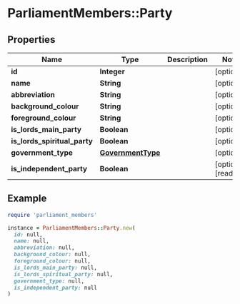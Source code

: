# ParliamentMembers::Party

## Properties

| Name | Type | Description | Notes |
| ---- | ---- | ----------- | ----- |
| **id** | **Integer** |  | [optional] |
| **name** | **String** |  | [optional] |
| **abbreviation** | **String** |  | [optional] |
| **background_colour** | **String** |  | [optional] |
| **foreground_colour** | **String** |  | [optional] |
| **is_lords_main_party** | **Boolean** |  | [optional] |
| **is_lords_spiritual_party** | **Boolean** |  | [optional] |
| **government_type** | [**GovernmentType**](GovernmentType.md) |  | [optional] |
| **is_independent_party** | **Boolean** |  | [optional][readonly] |

## Example

```ruby
require 'parliament_members'

instance = ParliamentMembers::Party.new(
  id: null,
  name: null,
  abbreviation: null,
  background_colour: null,
  foreground_colour: null,
  is_lords_main_party: null,
  is_lords_spiritual_party: null,
  government_type: null,
  is_independent_party: null
)
```

